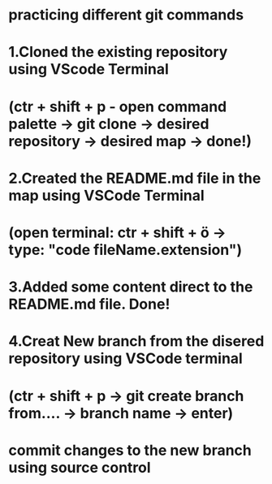 # practicing different git commands

# 1.Cloned the existing repository using VScode Terminal

# (ctr + shift + p - open command palette -> git clone -> desired repository -> desired map -> done!)

# 2.Created the README.md file in the map using VSCode Terminal

# (open terminal: ctr + shift + ö -> type: "code fileName.extension")

# 3.Added some content direct to the README.md file. Done!

# 4.Creat New branch from the disered repository using VSCode terminal

# (ctr + shift + p -> git create branch from.... -> branch name -> enter)
# commit changes to the new branch using source control

